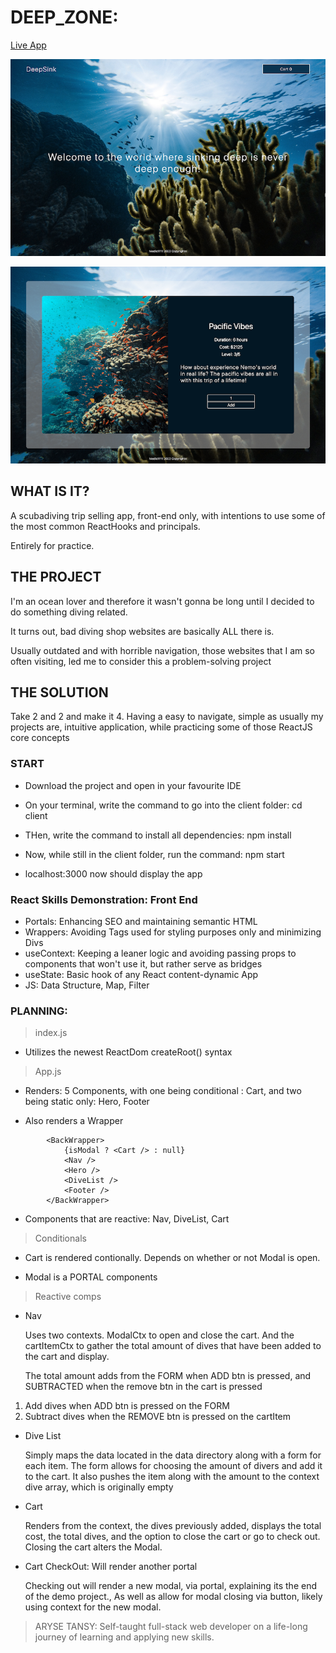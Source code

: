 # DEEP_ZONE:

[Live App](https://deepsink-133ff.web.app/)

![image of hero](./public/hero.png)

![image of app](./public/page.png)

## WHAT IS IT?

A scubadiving trip selling app, front-end only, with intentions to use some of the most common ReactHooks and principals.

Entirely for practice.

## THE PROJECT

I'm an ocean lover and therefore it wasn't gonna be long until I decided to do something diving related.

It turns out, bad diving shop websites are basically ALL there is.

Usually outdated and with horrible navigation, those websites that I am so often visiting, led me to consider this a problem-solving project

## THE SOLUTION

Take 2 and 2 and make it 4. Having a easy to navigate, simple as usually my projects are, intuitive application, while practicing some of those ReactJS core concepts

### START

- Download the project and open in your favourite IDE

- On your terminal, write the command to go into the client folder: cd client

- THen, write the command to install all dependencies: npm install

- Now, while still in the client folder, run the command: npm start

- localhost:3000 now should display the app

### React Skills Demonstration: Front End

- Portals: Enhancing SEO and maintaining semantic HTML
- Wrappers: Avoiding Tags used for styling purposes only and minimizing Divs
- useContext: Keeping a leaner logic and avoiding passing props to components that won't use it, but rather serve as bridges
- useState: Basic hook of any React content-dynamic App
- JS: Data Structure, Map, Filter

### PLANNING:

> index.js

- Utilizes the newest ReactDom createRoot() syntax

> App.js

- Renders: 5 Components, with one being conditional : Cart, and two being static only: Hero, Footer

- Also renders a Wrapper

```
        <BackWrapper>
            {isModal ? <Cart /> : null}
            <Nav />
            <Hero />
            <DiveList />
            <Footer />
        </BackWrapper>
```

- Components that are reactive: Nav, DiveList, Cart

> Conditionals

- Cart is rendered contionally. Depends on whether or not Modal is open.

- Modal is a PORTAL components

> Reactive comps

- Nav

  Uses two contexts. ModalCtx to open and close the cart. And the cartItemCtx to gather the total amount of dives that have been added to the cart and display.

  The total amount adds from the FORM when ADD btn is pressed, and SUBTRACTED when the remove btn in the cart is pressed

1. Add dives when ADD btn is pressed on the FORM
2. Subtract dives when the REMOVE btn is pressed on the cartItem

- Dive List

  Simply maps the data located in the data directory along with a form for each item. The form allows for choosing the amount of divers and add it to the cart. It also pushes the item along with the amount to the context dive array, which is originally empty

- Cart

  Renders from the context, the dives previously added, displays the total cost, the total dives, and the option to close the cart or go to check out. Closing the cart alters the Modal.

- Cart CheckOut: Will render another portal

  Checking out will render a new modal, via portal, explaining its the end of the demo project., As well as allow for modal closing via button, likely using context for the new modal.

> ARYSE TANSY: Self-taught full-stack web developer on a life-long journey of learning and applying new skills.
